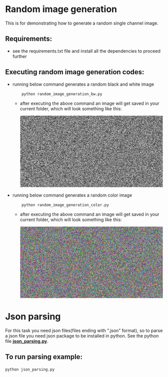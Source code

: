# Random image generation

This is for demonstrating how to generate a random single channel image.

## Requirements:
+ see the requirements.txt file and install all the dependencies to proceed further

## Executing random image generation codes:
+ running below command generates a random black and white image
  ```
      python random_image_generation_bw.py
  ```
  + after executing the above command an image will get saved in your current folder, which will look something like this:
  
      <img src="images/out_bw.png" >

+ running below command generates a random color image
  ```
      python random_image_generation_color.py
  ```
  + after executing the above command an image will get saved in your current folder, which will look something like this:

    <img src="images/out_color.png" >



# Json parsing
  
  For this task you need json files(files ending with ".json" format), so to parse a json file you need json package to be installed in python. See the python file [__json_parsing.py__](app/json_parsing.py).
  
## To run parsing example: 
  ```python json_parsing.py```
